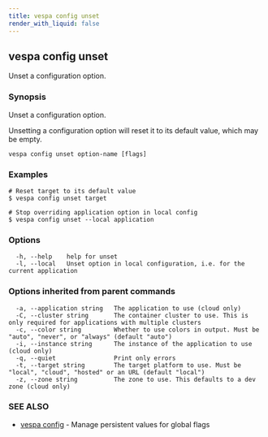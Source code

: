 ```yaml
---
title: vespa config unset
render_with_liquid: false
---
```


## vespa config unset

Unset a configuration option.

### Synopsis

Unset a configuration option.

Unsetting a configuration option will reset it to its default value, which may be empty.


```
vespa config unset option-name [flags]
```

### Examples

```
# Reset target to its default value
$ vespa config unset target

# Stop overriding application option in local config
$ vespa config unset --local application

```

### Options

```
  -h, --help    help for unset
  -l, --local   Unset option in local configuration, i.e. for the current application
```

### Options inherited from parent commands

```
  -a, --application string   The application to use (cloud only)
  -C, --cluster string       The container cluster to use. This is only required for applications with multiple clusters
  -c, --color string         Whether to use colors in output. Must be "auto", "never", or "always" (default "auto")
  -i, --instance string      The instance of the application to use (cloud only)
  -q, --quiet                Print only errors
  -t, --target string        The target platform to use. Must be "local", "cloud", "hosted" or an URL (default "local")
  -z, --zone string          The zone to use. This defaults to a dev zone (cloud only)
```

### SEE ALSO

* [vespa config](vespa_config.html)	 - Manage persistent values for global flags

